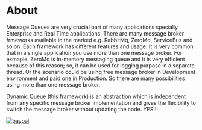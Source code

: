 # About

Message Queues are very crucial part of many applications specially Enterprise and Real Time applications. There are many message broker frmeworks available in the marked e.g. RabbitMq, ZeroMq, ServiceBus and so on. Each framework has different features and usage. It is very common that in a single application you use more than one message broker. For exmaple, ZeroMq is in-memory messaging queue and it is very efficient because of this reason; so, it can be used for logging purpose in a separate thread. Or the scenario could be using free message broker in Development environment and paid one in Production. So there are many possibilities using more than one message broker.

Dynamic Queue (this framework) is an abstraction which is independent from any specific message broker implementation and gives the flexibility to switch the message broker without updating the code. YES!!! 

[![paypal](https://www.paypalobjects.com/en_US/i/btn/btn_donateCC_LG.gif)](https://www.paypal.com/cgi-bin/webscr?cmd=_s-xclick&hosted_button_id=AEAML5T4W4NXJ)
